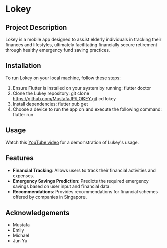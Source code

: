 # Lokey

## Project Description

Lokey is a mobile app designed to assist elderly individuals in tracking their finances and lifestyles, ultimately facilitating financially secure retirement through healthy emergency fund saving practices.

## Installation

To run Lokey on your local machine, follow these steps:

1. Ensure Flutter is installed on your system by running:
   flutter doctor
2. Clone the Lukey repository:
   git clone https://github.com/MustafaJP/LOKEY.git
   cd lokey
3. Install dependencies:
   flutter pub get
4. Choose a device to run the app on and execute the following command:
   flutter run

## Usage

Watch this [YouTube video](https://youtube.com/shorts/s_aCjiS0J6Q?feature=share) for a demonstration of Lukey's usage.

## Features

- **Financial Tracking**: Allows users to track their financial activities and expenses.
- **Emergency Savings Prediction**: Predicts the required emergency savings based on user input and financial data.
- **Recommendations**: Provides recommendations for financial schemes offered by companies in Singapore.

## Acknowledgements

- Mustafa
- Emily
- Michael
- Jun Yu
